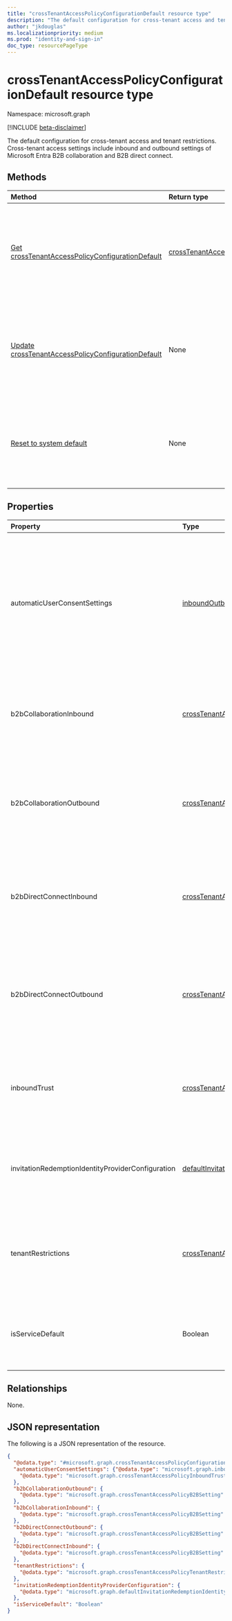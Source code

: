```yaml
---
title: "crossTenantAccessPolicyConfigurationDefault resource type"
description: "The default configuration for cross-tenant access and tenant restrictions. Cross-tenant access settings include inbound and outbound settings of Microsoft Entra B2B collaboration and B2B direct connect."
author: "jkdouglas"
ms.localizationpriority: medium
ms.prod: "identity-and-sign-in"
doc_type: resourcePageType
---
```


# crossTenantAccessPolicyConfigurationDefault resource type

Namespace: microsoft.graph

[!INCLUDE [beta-disclaimer](../../includes/beta-disclaimer.md)]

The default configuration for cross-tenant access and tenant restrictions. Cross-tenant access settings include inbound and outbound settings of Microsoft Entra B2B collaboration and B2B direct connect.

## Methods

|Method|Return type|Description|
|:---|:---|:---|
|[Get crossTenantAccessPolicyConfigurationDefault](../api/crosstenantaccesspolicyconfigurationdefault-get.md)|[crossTenantAccessPolicyConfigurationDefault](../resources/crosstenantaccesspolicyconfigurationdefault.md)|Get the default configuration for B2B collaboration and B2B direct connect inbound and outbound settings.|
|[Update crossTenantAccessPolicyConfigurationDefault](../api/crosstenantaccesspolicyconfigurationdefault-update.md)|None|Update the default configuration for B2B collaboration and B2B direct connect inbound and outbound settings.|
|[Reset to system default](../api/crosstenantaccesspolicyconfigurationdefault-resettosystemdefault.md)|None|Reset the default configuration for a cross-tenant access policy to the system default settings.|

## Properties

|Property|Type|Description|
|:---|:---|:---|
| automaticUserConsentSettings | [inboundOutboundPolicyConfiguration](../resources/inboundoutboundpolicyconfiguration.md) | Determines the default configuration for automatic user consent settings. The **inboundAllowed** and **outboundAllowed** properties are always `false` and cannot be updated in the default configuration. Read-only. |
| b2bCollaborationInbound | [crossTenantAccessPolicyB2BSetting](../resources/crosstenantaccesspolicyb2bsetting.md) |Defines your default configuration for users from other organizations accessing your resources via Microsoft Entra B2B collaboration. |
| b2bCollaborationOutbound | [crossTenantAccessPolicyB2BSetting](../resources/crosstenantaccesspolicyb2bsetting.md) |Defines your default configuration for users in your organization going outbound to access resources in another organization via Microsoft Entra B2B collaboration. |
| b2bDirectConnectInbound  |[crossTenantAccessPolicyB2BSetting](../resources/crosstenantaccesspolicyb2bsetting.md) | Defines your default configuration for users from other organizations accessing your resources via Microsoft Entra B2B direct connect. |
| b2bDirectConnectOutbound | [crossTenantAccessPolicyB2BSetting](../resources/crosstenantaccesspolicyb2bsetting.md) |Defines your default configuration for users in your organization going outbound to access resources in another organization via Microsoft Entra B2B direct connect. |
| inboundTrust | [crossTenantAccessPolicyInboundTrust](../resources/crosstenantaccesspolicyinboundtrust.md) | Determines the default configuration for trusting other Conditional Access claims from external Microsoft Entra organizations. |
| invitationRedemptionIdentityProviderConfiguration | [defaultInvitationRedemptionIdentityProviderConfiguration](../resources/defaultInvitationRedemptionIdentityProviderConfiguration.md) | Defines the priority order based on which an identity provider will be chosen during invitation redemption for a guest user. |
| tenantRestrictions  |[crossTenantAccessPolicyTenantRestrictions](../resources/crosstenantaccesspolicytenantrestrictions.md) | Defines the default tenant restrictions configuration for your organization users accessing an external organization on your network or devices. |
| isServiceDefault | Boolean | If `true`, the default configuration is set to the system default configuration. If `false`, the default settings have been customized. |

## Relationships

None.

## JSON representation

The following is a JSON representation of the resource.
<!-- {
  "blockType": "resource",
  "keyProperty": "id",
  "@odata.type": "microsoft.graph.crossTenantAccessPolicyConfigurationDefault",
  "openType": false
}
-->

``` json
{
  "@odata.type": "#microsoft.graph.crossTenantAccessPolicyConfigurationDefault",
  "automaticUserConsentSettings": {"@odata.type": "microsoft.graph.inboundOutboundPolicyConfiguration"},"inboundTrust": {
    "@odata.type": "microsoft.graph.crossTenantAccessPolicyInboundTrust"
  },
  "b2bCollaborationOutbound": {
    "@odata.type": "microsoft.graph.crossTenantAccessPolicyB2BSetting"
  },
  "b2bCollaborationInbound": {
    "@odata.type": "microsoft.graph.crossTenantAccessPolicyB2BSetting"
  },
  "b2bDirectConnectOutbound": {
    "@odata.type": "microsoft.graph.crossTenantAccessPolicyB2BSetting"
  },
  "b2bDirectConnectInbound": {
    "@odata.type": "microsoft.graph.crossTenantAccessPolicyB2BSetting"
  },
  "tenantRestrictions": {
    "@odata.type": "microsoft.graph.crossTenantAccessPolicyTenantRestrictions"
  },
  "invitationRedemptionIdentityProviderConfiguration": {
    "@odata.type": "microsoft.graph.defaultInvitationRedemptionIdentityProviderConfiguration"
  },
  "isServiceDefault": "Boolean"
}
```
